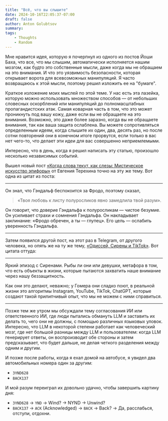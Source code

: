 ```yaml
---
title: "Всё, что вы слышите"
date: 2024-10-16T22:05:37-07:00
draft: false
author: Anton Golubtsov
summary:
tags:
    - Thoughts
    - Random
---
```


Мне нравится идея, которую я почерпнул из одного из постов Йоши Баха, что все, что мы слышим, автоматически исполняется нашим мозгом, как будто это собственные мысли, даже когда мы не обращаем на это внимания. И что это уязвимость безопасности, которая открывает ворота для всевозможных манипуляций. Я часто возвращаюсь к этой мысли, поэтому решил изложить ее на "бумаге".

Краткое изложение моих мыслей по этой теме. У нас есть эта лазейка, которую можно использовать множеством способов — от небольших словесных оскорблений или манипуляций до полномасштабных пропагандистских атак. Самая коварная часть в том, что это может проникнуть под вашу кожу, даже если вы не обращаете на это внимания. Возможно, это даже более заразно, когда вы не обращаете внимания, так как ваша защита ослаблена. Вы можете сопротивляться определенным идеям, когда слышите их один, два, десять раз, но после сотни повторений они в конечном итоге прорвутся, если только в вас нет чего-то, что делает эти идеи для вас совершенно неприемлемыми.

Интересно, что в день, когда я решил написать эту статью, произошло несколько независимых событий.

Вышел новый пост [«Когда слова текут, как слезы: Мистическое искусство эпифоры»](https://substack.com/home/post/p-149987585?source=queue) от Евгения Терехина точно на эту же тему. Вот одна из цитат из поста:

---

Он знал, что Гэндальф беспокоится за Фродо, поэтому сказал,

> «Твоя любовь к листу полуросликов явно замедлила твой разум».

Он говорит, что доверие Гэндальфа к полуросликам — чистое безумие. Он усиливает страхи и сомнения Гэндальфа. Он накладывает заклинание: «Фродо обречен, а ты — глупец». Его цель — ослабить уверенность Гэндальфа.

---

Затем появился другой пост, на этот раз в Telegram, от другого человека, но опять же на ту же тему, [«Одиссей, Сирены и TikTok»](https://t.me/DSrupt_mafia/450). Вот цитата оттуда:

---

Яркий эпизод с Сиренами. Рыбы ли они или девушки, метафора в том, что есть объекты в жизни, которые пытаются захватить наше внимание через нашу беззащитность.

Как они это делают, неважно; у Гомера они сладко поют, в реальной жизни это алгоритмы Instagram, YouTube, TikTok, ChatGPT, которые создают такой прилипчивый опыт, что мы не можем с ними справиться.

---

Позже тем же утром мы обсуждали тему согласования ИИ или ответственного ИИ, где люди пытались обмануть LLM и заставить их делать то, чего они не должны, с помощью различных языковых уловок. Интересно, что LLM в некоторой степени работает как человеческий мозг, где нет большой разницы между LLM и пользователем: когда LLM генерирует ответы, он воспроизводит обе стороны и затем предсказывает, что будет дальше, не делая четкого разделения между одним и другим.

И позже после работы, когда я ехал домой на автобусе, я увидел два автомобильных номера один за другим:

-   `3YND628`
-   `8ACK137`

И мой разум переиграл их довольно удачно, чтобы завершить картину дня:

-   `3YND628` → `YND` → Wind? → NYND → Unwind?
-   `8ACK137` → `ACK` (Acknowledged) → `8ACK` → Back? → Да, расслабься, отступи, отдохни.
